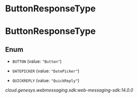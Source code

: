 # ButtonResponseType


# ButtonResponseType

## Enum


* `BUTTON` (value: `"Button"`)

* `DATEPICKER` (value: `"DatePicker"`)

* `QUICKREPLY` (value: `"QuickReply"`)




_cloud.genesys.webmessaging.sdk:web-messaging-sdk:14.0.0_

